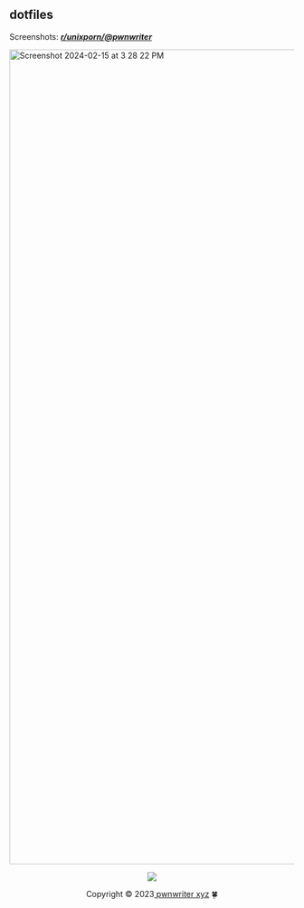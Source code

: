 ## dotfiles

Screenshots: [***r/unixporn/@pwnwriter***][porn]

<img width="1440" alt="Screenshot 2024-02-15 at 3 28 22 PM" src="https://github.com/pwnwriter/nix/assets/90331517/33d38902-1c0c-4ed8-a771-00c5d417a629">

<p align="center"><img src="https://raw.githubusercontent.com/catppuccin/catppuccin/main/assets/footers/gray0_ctp_on_line.svg?sanitize=true" /></p>
<p align="center">Copyright &copy; 2023<a href="https://pwnwriter.xyz" target="_blank"> pwnwriter xyz<a> 🍀</a> 

[porn]: https://www.reddit.com/r/unixporn/search?q=author%3ANabeen0x01&sort=new&restrict_sr=on&t=all
